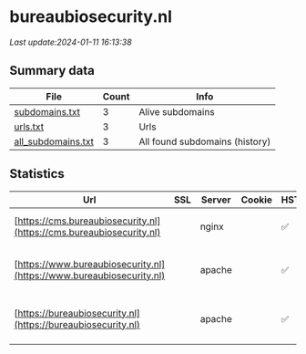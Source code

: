 # bureaubiosecurity.nl
*Last update:2024-01-11 16:13:38*
## Summary data
| File       | Count | Info |
|------------|-------|------|
|[subdomains.txt](/data/bureaubiosecurity/subdomains.txt)|3|Alive subdomains|
|[urls.txt](/data/bureaubiosecurity/urls.txt)|3|Urls|
|[all_subdomains.txt](/data/bureaubiosecurity/all_subdomains.txt)|3|All found subdomains (history)|
## Statistics
| Url | SSL | Server | Cookie | HSTS | CSP | XFO | XXP | RP | Tech |
|------------|-------|------|------|------|------|------|------|------|------|
|[https://cms.bureaubiosecurity.nl](https://cms.bureaubiosecurity.nl)| |nginx| |:white_check_mark: | |:white_check_mark: | |:white_check_mark: |Drupal:9 HSTS Nginx...|
|[https://www.bureaubiosecurity.nl](https://www.bureaubiosecurity.nl)| |apache| |:white_check_mark: | |:white_check_mark: |:white_check_mark: |:white_check_mark: |Apache HTTP Server D...|
|[https://bureaubiosecurity.nl](https://bureaubiosecurity.nl)| |apache| |:white_check_mark: | |:white_check_mark: |:white_check_mark: |:white_check_mark: |Apache HTTP Server H...|
